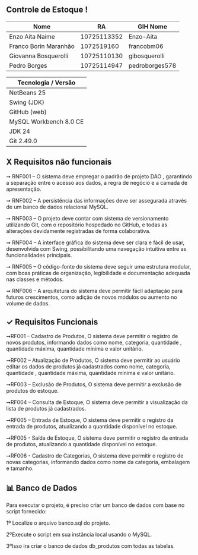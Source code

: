 ## Controle de Estoque !

| Nome                                  | RA          | GIH Nome  
| ------------------------------------- | ----------- | ---------------------- |
| Enzo Aita Naime                       | 10725113352 | Enzo-Aita              |
| Franco Borin Maranhão                 | 1072519160  | francobm06             |
| Giovanna Bosquerolli                  | 10725110130 | gibosquerolli          |
| Pedro Borges                          | 10725114947 | pedroborges578         |


| Tecnologia     /     Versão      |                                    
|----------------------------------|
| NetBeans  25                     | 
| Swing (JDK)                      | 
| GitHub (web)                     | 
| MySQL Workbench 8.0 CE           | 
| JDK 24                           |                                             
| Git 2.49.0                       | 


## X Requisitos não funcionais 
➞ RNF001 – O sistema deve empregar o padrão de projeto DAO , garantindo a separação entre o acesso aos dados, a regra de negócio e a camada de apresentação.

➞ RNF002 – A persistência das informações deve ser assegurada através de um banco de dados relacional MySQL.

➞ RNF003 – O projeto deve contar com sistema de versionamento utilizando Git, com o repositório hospedado no GitHub, e todas as alterações devidamente registradas de forma colaborativa.

➞ RNF004 – A interface gráfica do sistema deve ser clara e fácil de usar, desenvolvida com Swing, possibilitando uma navegação intuitiva entre as funcionalidades principais.

➞ RNF005 – O código-fonte do sistema deve seguir uma estrutura modular, com boas práticas de organização, legibilidade e documentação adequada nas classes e métodos.

➞ RNF006 – A arquitetura do sistema deve permitir fácil adaptação para futuros crescimentos, como adição de novos módulos ou aumento no volume de dados.

##  ✓ Requisitos Funcionais 
➞RF001 – Cadastro de Produtos, O sistema deve permitir o registro de novos produtos, informando dados como nome, categoria, quantidade , quantidade máxima, quantidade minima e valor unitário.

➞RF002 – Atualização de Produtos, O sistema deve permitir ao usuário editar os dados de produtos já cadastrados como nome, categoria, quantidade , quantidade máxima, quantidade minima e valor unitário.

➞RF003 – Exclusão de Produtos, O sistema deve permitir a exclusão de produtos do estoque.

➞RF004 – Consulta de Estoque, O sistema deve permitir a visualização da lista de produtos já cadastrados.

➞RF005 – Entrada de Estoque, O sistema deve permitir o registro da entrada de produtos, atualizando a quantidade disponível no estoque.

➞RF005 - Saída de Estoque, O sistema deve permitir o registro da entrada de produtos, atualizando a quantidade disponível no estoque.

➞RF006 - Cadastro de Categorias, O sistema deve permitir o registro de novas categorias, informando dados como nome da categoria, embalagem e tamanho.

## 📊 Banco de Dados 
Para executar o projeto, é preciso criar um banco de dados com base no script fornecido: 

1º Localize o arquivo banco.sql do projeto.

2ºExecute o script em sua instância local usando o MySQL.

3ºIsso ira criar o banco de dados db_produtos com todas as tabelas.


